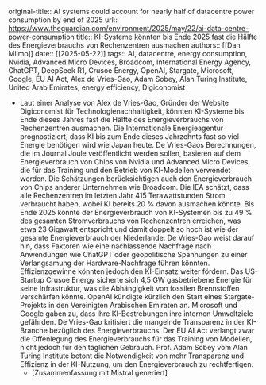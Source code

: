 original-title:: AI systems could account for nearly half of datacentre power consumption by end of 2025
url:: https://www.theguardian.com/environment/2025/may/22/ai-data-centre-power-consumption
title:: KI-Systeme könnten bis Ende 2025 fast die Hälfte des Energieverbrauchs von Rechenzentren ausmachen
authors:: [[Dan Milmo]]
date:: [[2025-05-22]]
tags:: AI, datacentre, energy consumption, Nvidia, Advanced Micro Devices, Broadcom, International Energy Agency, ChatGPT, DeepSeek R1, Crusoe Energy, OpenAI, Stargate, Microsoft, Google, EU AI Act, Alex de Vries-Gao, Adam Sobey, Alan Turing Institute, United Arab Emirates, energy efficiency, Digiconomist

- Laut einer Analyse von Alex de Vries-Gao, Gründer der Website Digiconomist für Technologienachhaltigkeit, könnten KI-Systeme bis Ende dieses Jahres fast die Hälfte des Energieverbrauchs von Rechenzentren ausmachen. Die Internationale Energieagentur prognostiziert, dass KI bis zum Ende dieses Jahrzehnts fast so viel Energie benötigen wird wie Japan heute. De Vries-Gaos Berechnungen, die im Journal Joule veröffentlicht werden sollen, basieren auf dem Energieverbrauch von Chips von Nvidia und Advanced Micro Devices, die für das Training und den Betrieb von KI-Modellen verwendet werden. Die Schätzungen berücksichtigen auch den Energieverbrauch von Chips anderer Unternehmen wie Broadcom. Die IEA schätzt, dass alle Rechenzentren im letzten Jahr 415 Terawattstunden Strom verbraucht haben, wobei KI bereits 20 % davon ausmachen könnte. Bis Ende 2025 könnte der Energieverbrauch von KI-Systemen bis zu 49 % des gesamten Stromverbrauchs von Rechenzentren erreichen, was etwa 23 Gigawatt entspricht und damit doppelt so hoch ist wie der gesamte Energieverbrauch der Niederlande. De Vries-Gao weist darauf hin, dass Faktoren wie eine nachlassende Nachfrage nach Anwendungen wie ChatGPT oder geopolitische Spannungen zu einer Verlangsamung der Hardware-Nachfrage führen könnten. Effizienzgewinne könnten jedoch den KI-Einsatz weiter fördern. Das US-Startup Crusoe Energy sicherte sich 4,5 GW gasbetriebene Energie für seine Infrastruktur, was die Abhängigkeit von fossilen Brennstoffen verschärfen könnte. OpenAI kündigte kürzlich den Start eines Stargate-Projekts in den Vereinigten Arabischen Emiraten an. Microsoft und Google gaben zu, dass ihre KI-Bestrebungen ihre internen Umweltziele gefährden. De Vries-Gao kritisiert die mangelnde Transparenz in der KI-Branche bezüglich des Energieverbrauchs. Der EU AI Act verlangt zwar die Offenlegung des Energieverbrauchs für das Training von Modellen, nicht jedoch für den täglichen Gebrauch. Prof. Adam Sobey vom Alan Turing Institute betont die Notwendigkeit von mehr Transparenz und Effizienz in der KI-Nutzung, um den Energieverbrauch zu rechtfertigen.
	- [Zusammenfassung mit Mistral generiert]